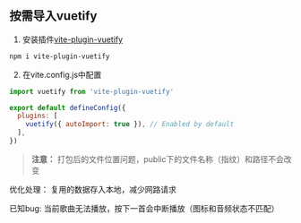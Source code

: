 ## 按需导入vuetify

1. 安装插件[vite-plugin-vuetify](https://www.npmjs.com/package/vite-plugin-vuetify)

``` bash
npm i vite-plugin-vuetify
```

2. 在vite.config.js中配置

``` js
import vuetify from 'vite-plugin-vuetify'

export default defineConfig({
  plugins: [
    vuetify({ autoImport: true }), // Enabled by default
  ],
})
```


> **注意：**
> 打包后的文件位置问题，public下的文件名称（指纹）和路径不会改变

优化处理：
复用的数据存入本地，减少网路请求

已知bug:
当前歌曲无法播放，按下一首会中断播放（图标和音频状态不匹配）
